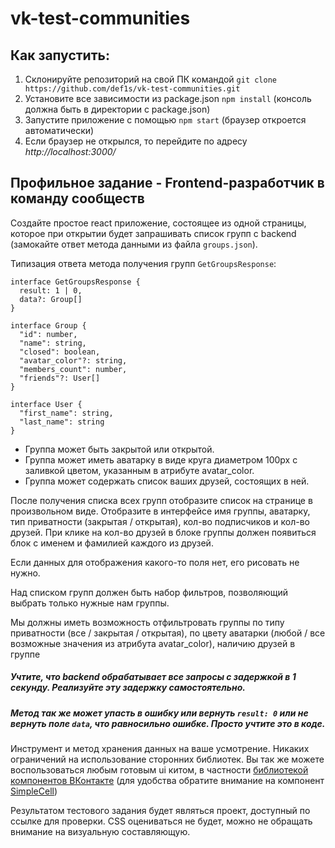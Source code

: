 # vk-test-communities

## Как запустить:
1. Склонируйте репозиторий на свой ПК командой `git clone https://github.com/def1s/vk-test-communities.git`
2. Установите все зависимости из package.json `npm install` (консоль должна быть в директории с package.json)
3. Запустите приложение с помощью `npm start` (браузер откроется автоматически)
4. Если браузер не открылся, то перейдите по адресу _http://localhost:3000/_

## Профильное задание - Frontend-разработчик в команду сообществ
Создайте простое react приложение, состоящее из одной страницы, которое при открытии будет запрашивать список групп с backend (замокайте ответ метода данными из файла `groups.json`).

Типизация ответа метода получения групп `GetGroupsResponse`:
```tsx
interface GetGroupsResponse {
  result: 1 | 0,
  data?: Group[]
}

interface Group {
  "id": number,
  "name": string,
  "closed": boolean,
  "avatar_color"?: string,
  "members_count": number,
  "friends"?: User[]
}

interface User {
  "first_name": string,
  "last_name": string
}
```

- Группа может быть закрытой или открытой.
- Группа может иметь аватарку в виде круга диаметром 100px с заливкой цветом, указанным в атрибуте avatar_color.
- Группа может содержать список ваших друзей, состоящих в ней.

После получения списка всех групп отобразите список на странице в произвольном виде. Отобразите в интерфейсе имя группы, аватарку, тип приватности (закрытая / открытая), кол-во подписчиков и кол-во друзей. При клике на кол-во друзей в блоке группы должен появиться блок с именем и фамилией каждого из друзей.

Если данных для отображения какого-то поля нет, его рисовать не нужно.

Над списком групп должен быть набор фильтров, позволяющий выбрать только нужные нам группы.

Мы должны иметь возможность отфильтровать группы по типу приватности (все / закрытая / открытая), по цвету аватарки (любой / все возможные значения из атрибута avatar_color), наличию друзей в группе

##### Учтите, что backend обрабатывает все запросы с задержкой в 1 секунду. Реализуйте эту задержку самостоятельно.
##### Метод так же может упасть в ошибку или вернуть `result: 0` или не вернуть поле `data`, что равносильно ошибке. Просто учтите это в коде.

Инструмент и метод хранения данных на ваше усмотрение. Никаких ограничений на использование сторонних библиотек.
Вы так же можете воспользоваться любым готовым ui китом, в частности [библиотекой компонентов ВКонтакте](https://www.npmjs.com/package/@vkontakte/vkui) (для удобства обратите внимание на компонент [SimpleCell](https://vkcom.github.io/VKUI/6.0.1/#/SimpleCell))

Результатом тестового задания будет являться проект, доступный по ссылке для проверки.
CSS оцениваться не будет, можно не обращать внимание на визуальную составляющую.
